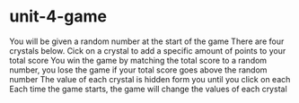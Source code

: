 # unit-4-game
You will be given a random number at the start of the game
There are four crystals below. Cick on a crystal to add a specific amount of points to your total score
You win the game by matching the total score to a random number, you lose the game if your total score goes above the random number
The value of each crystal is hidden form you until you click on each
Each time the game starts, the game will change the values of each crystal 